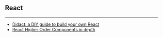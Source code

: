 ## React

---

- [Didact: a DIY guide to build your own React](https://engineering.hexacta.com/didact-learning-how-react-works-by-building-it-from-scratch-51007984e5c5)
- [React Higher Order Components in depth](https://medium.com/@franleplant/react-higher-order-components-in-depth-cf9032ee6c3e)
